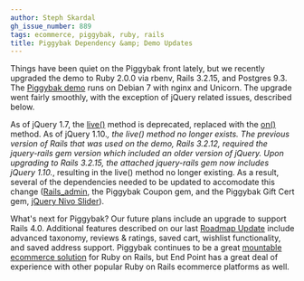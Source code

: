 ```yaml
---
author: Steph Skardal
gh_issue_number: 889
tags: ecommerce, piggybak, ruby, rails
title: Piggybak Dependency &amp; Demo Updates
---
```


Things have been quiet on the Piggybak front lately, but we recently upgraded the demo to Ruby 2.0.0 via rbenv, Rails 3.2.15, and Postgres 9.3. The [Piggybak demo](http://www.piggybak.org/demo_details.html) runs on Debian 7 with nginx and Unicorn. The upgrade went fairly smoothly, with the exception of jQuery related issues, described below.

As of jQuery 1.7, the [live()](http://api.jquery.com/live/) method is deprecated, replaced with the [on()](http://api.jquery.com/on/) method. As of jQuery 1.10.*, the live() method no longer exists. The previous version of Rails that was used on the demo, Rails 3.2.12, required the jquery-rails gem version which included an older version of jQuery. Upon upgrading to Rails 3.2.15, the attached jquery-rails gem now includes jQuery 1.10.*, resulting in the live() method no longer existing. As a result, several of the dependencies needed to be updated to accomodate this change ([Rails_admin](https://github.com/sferik/rails_admin), the Piggybak Coupon gem, and the Piggybak Gift Cert gem, [jQuery Nivo Slider](http://dev7studios.com/plugins/nivo-slider/)).

What's next for Piggybak? Our future plans include an upgrade to support Rails 4.0. Additional features described on our last [Roadmap Update](http://blog.endpoint.com/2012/11/piggybak-roadmap-status-update.html) include advanced taxonomy, reviews &amp; ratings, saved cart, wishlist functionality, and saved address support. Piggybak continues to be a great [mountable ecommerce solution](http://www.piggybak.org/features.html#mountability) for Ruby on Rails, but End Point has a great deal of experience with other popular Ruby on Rails ecommerce platforms as well.
